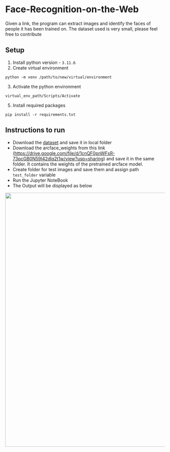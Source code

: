 # Face-Recognition-on-the-Web
Given a link, the program can extract images and identify the faces of people it has been trained on. The dataset used is very small, please feel free to contribute

## Setup
1) Install python version - `3.11.6`
2) Create virtual environment 
```
python -m venv /path/to/new/virtual/environment
```
3) Activate the python environment
  ```
  virtual_env_path/Scripts/Activate    
  ```
5) Install required packages 
```
pip install -r requirements.txt
```

## Instructions to run
* Download the [dataset](https://drive.google.com/file/d/11pa4iob0gWzg9t7UF7WdEfEyqh9ZXr6h/view?usp=drive_link) and save it in local folder
* Download the arcface_weights from this link (https://drive.google.com/file/d/1cnQF0pnWFsR-73pcGB0N59I42dlq2t1w/view?usp=sharing) and save it in the same folder. It contains the weights of the pretrained arcface model.
* Create folder for test images and save them and assign path `test_folder` variable
* Run the Jupyter NoteBook
* The Output will be displayed as below
<img src="https://github.com/Jnaneshrompilli/CS6350-Face_Recognition/assets/79641410/76c26eec-29aa-426f-88e9-c75672544968.png" width="800">

